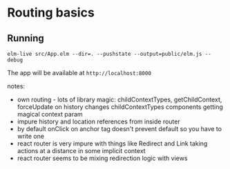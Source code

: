 # Routing basics

## Running


```
elm-live src/App.elm --dir=. --pushstate --output=public/elm.js --debug
```

The app will be available at `http://localhost:8000`


notes:
- own routing - lots of library magic: childContextTypes, getChildContext, forceUpdate on history changes
childContextTypes
components getting magical context param
- impure history and location references from inside router
- by default onClick on anchor tag doesn't prevent default so you have to write one
- react router is very impure with things like Redirect and Link taking actions at a distance in some
implicit context
- react router seems to be mixing redirection logic with views
